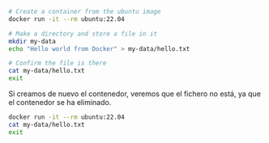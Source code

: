```bash
# Create a container from the ubuntu image
docker run -it --rm ubuntu:22.04

# Make a directory and store a file in it
mkdir my-data
echo "Hello world from Docker" > my-data/hello.txt

# Confirm the file is there
cat my-data/hello.txt
exit
```

Si creamos de nuevo el contenedor, veremos que el fichero no está, ya que el contenedor se ha eliminado.

```bash
docker run -it --rm ubuntu:22.04
cat my-data/hello.txt
exit
```